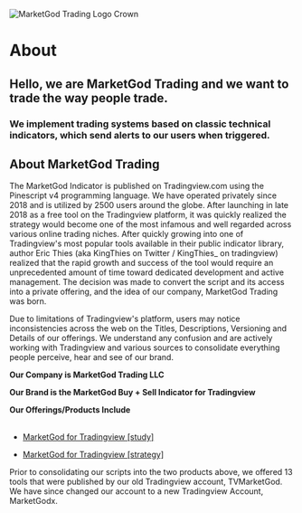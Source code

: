 ![MarketGod Trading Logo Crown](https://raw.githubusercontent.com/kngthies/MarketGod-Documentation/main/Project-Docs/docs/img/MarketGod%20Modern%20Logo%20180x180.png)


# About

## Hello, we are MarketGod Trading and we want to trade the way people trade. 

### We implement trading systems based on classic technical indicators, which send alerts to our users when triggered.

## About MarketGod Trading

The MarketGod Indicator is published on Tradingview.com using the Pinescript v4 programming language. We have operated privately since 2018 and is utilized by 2500 users around the globe. After launching in late 2018 as a free tool on the Tradingview platform, it was quickly realized the strategy would become one of the most infamous and well regarded across various online trading niches. 
After quickly growing into one of Tradingview's most popular tools available in their public indicator library, author Eric Thies (aka KingThies on Twitter / KingThies_ on tradingview) realized that the rapid growth and success of the tool would require an unprecedented amount of time toward dedicated development and active management. The decision was made to convert the script and its access into a private offering, and the idea of our company, MarketGod Trading was born. 

Due to limitations of Tradingview's platform, users may notice inconsistencies across the web on the Titles, Descriptions, Versioning and Details of our offerings. We understand any confusion and are actively working with Tradingview and various sources to consolidate everything people perceive, hear and see of our brand.

**Our Company is MarketGod Trading LLC**

**Our Brand is the MarketGod Buy +  Sell Indicator for Tradingview**   

**Our Offerings/Products Include**  
​           
-  [MarketGod for Tradingview [study]](http://marketgodx.com/study)
  
 -  [MarketGod for Tradingview [strategy]](http://marketgodx.com/strategy)

Prior to consolidating our scripts into the two products above, we offered 13 tools that were published by our old Tradingview account, TVMarketGod. We have since changed our account to a new Tradingview Account, MarketGodx.
